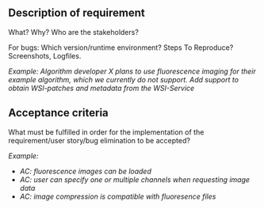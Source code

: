 ## Description of requirement

What? Why? Who are the stakeholders?

For bugs: Which version/runtime environment? Steps To Reproduce? Screenshots, Logfiles.

*Example: Algorithm developer X plans to use fluorescence imaging for their example algorithm, which we currently do not support. Add support to obtain WSI-patches and metadata from the WSI-Service*

## Acceptance criteria

What must be fulfilled in order for the implementation of the requirement/user story/bug elimination to be accepted?

*Example:*
- *AC: fluorescence images can be loaded*
- *AC: user can specify one or multiple channels when requesting image data*
- *AC: image compression is compatible with fluoresence files*

